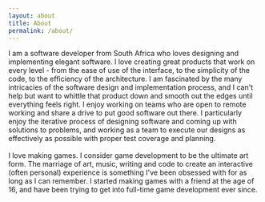 ```yaml
---
layout: about
title: About
permalink: /about/
---
```


I am a software developer from South Africa who loves designing and implementing elegant software. I love creating great products that work on every level - from the ease of use of the interface, to the simplicity of the code, to the efficiency of the architecture. I am fascinated by the many intricacies of the software design and implementation process, and I can't help but want to whittle that product down and smooth out the edges until everything feels right. I enjoy working on teams who are open to remote working and share a drive to put good software out there. I particularly enjoy the iterative process of designing software and coming up with solutions to problems, and working as a team to execute our designs as effectively as possible with proper test coverage and planning.
<br/>
<br/>
I love making games. I consider game development to be the ultimate art form. The marriage of art, music, writing and code to create an interactive (often personal) experience is something I've been obsessed with for as long as I can remember. I started making games with a friend at the age of 16, and have been trying to get into full-time game development ever since.
